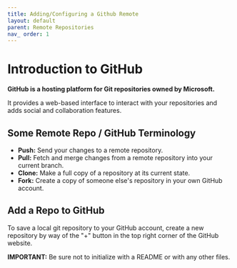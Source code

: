 ```yaml
---
title: Adding/Configuring a Github Remote
layout: default
parent: Remote Repositories
nav_ order: 1
---
```


# Introduction to GitHub

**GitHub is a hosting platform for Git repositories owned by Microsoft.**

It provides a web-based interface to interact with your repositories and adds social and collaboration features.


## Some Remote Repo / GitHub Terminology 

- **Push:** Send your changes to a remote repository.
- **Pull:** Fetch and merge changes from a remote repository into your current branch.
- **Clone:** Make a full copy of a repository at its current state.
- **Fork:** Create a copy of someone else's repository in your own GitHub account.

## Add a Repo to GitHub 

To save a local git repository to your GitHub account, create a new repository by way of the "+" button in the top right corner of the GitHub website.

**IMPORTANT:** Be sure not to initialize with a README or with any other files.
